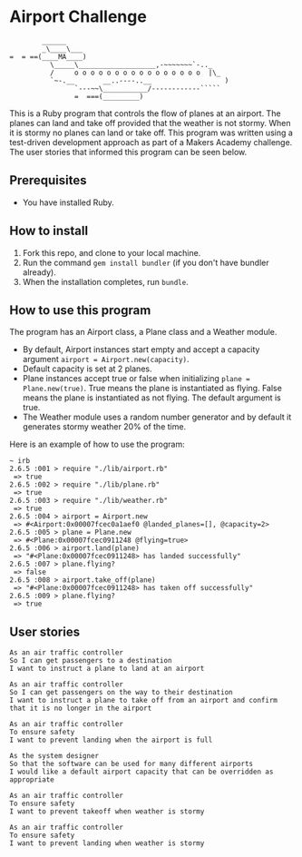 Airport Challenge
=================

```
        ______
        _\____\___
=  = ==(____MA____)
          \_____\___________________,-~~~~~~~`-.._
          /     o o o o o o o o o o o o o o o o  |\_
          `~-.__       __..----..__                  )
                `---~~\___________/------------`````
                =  ===(_________)

```
This is a Ruby program that controls the flow of planes at an airport. The planes can land and take off provided that the weather is not stormy. When it is stormy no planes can land or take off. This program was written using a test-driven development approach as part of a Makers Academy challenge. The user stories that informed this program can be seen below.

Prerequisites
---------

* You have installed Ruby.

How to install
-------

1. Fork this repo, and clone to your local machine.
2. Run the command `gem install bundler` (if you don't have bundler already).
3. When the installation completes, run `bundle`.

How to use this program
-------

The program has an Airport class, a Plane class and a Weather module. 

* By default, Airport instances start empty and accept a capacity argument ```airport = Airport.new(capacity)```.
* Default capacity is set at 2 planes.
* Plane instances accept true or false when initializing ```plane = Plane.new(true)```. True means the plane is instantiated as flying. False means the plane is instantiated as not flying. The default argument is true.
* The Weather module uses a random number generator and by default it generates stormy weather 20% of the time.

Here is an example of how to use the program:

```
~ irb
2.6.5 :001 > require "./lib/airport.rb"
 => true 
2.6.5 :002 > require "./lib/plane.rb"
 => true 
2.6.5 :003 > require "./lib/weather.rb"
 => true 
2.6.5 :004 > airport = Airport.new
 => #<Airport:0x00007fcec0a1aef0 @landed_planes=[], @capacity=2> 
2.6.5 :005 > plane = Plane.new
 => #<Plane:0x00007fcec0911248 @flying=true> 
2.6.5 :006 > airport.land(plane)
 => "#<Plane:0x00007fcec0911248> has landed successfully" 
2.6.5 :007 > plane.flying?
 => false 
2.6.5 :008 > airport.take_off(plane)
 => "#<Plane:0x00007fcec0911248> has taken off successfully" 
2.6.5 :009 > plane.flying?
 => true 
```

User stories
-------

```
As an air traffic controller 
So I can get passengers to a destination 
I want to instruct a plane to land at an airport

As an air traffic controller 
So I can get passengers on the way to their destination 
I want to instruct a plane to take off from an airport and confirm that it is no longer in the airport

As an air traffic controller 
To ensure safety 
I want to prevent landing when the airport is full 

As the system designer
So that the software can be used for many different airports
I would like a default airport capacity that can be overridden as appropriate

As an air traffic controller 
To ensure safety 
I want to prevent takeoff when weather is stormy 

As an air traffic controller 
To ensure safety 
I want to prevent landing when weather is stormy 
```